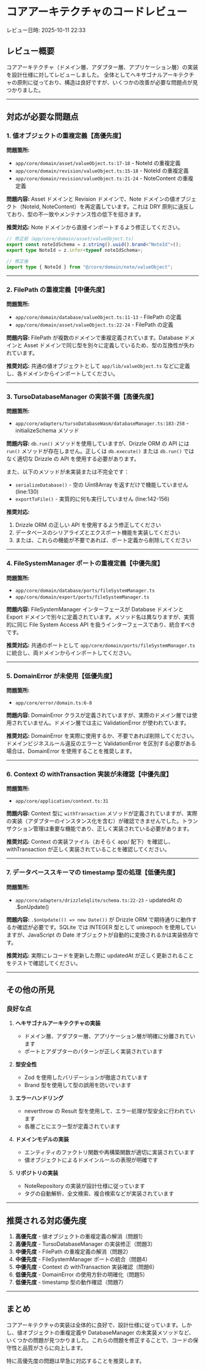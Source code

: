 # コアアーキテクチャのコードレビュー

レビュー日時: 2025-10-11 22:33

## レビュー概要

コアアーキテクチャ（ドメイン層、アダプター層、アプリケーション層）の実装を設計仕様に対してレビューしました。
全体としてヘキサゴナルアーキテクチャの原則に従っており、構造は良好ですが、いくつかの改善が必要な問題点が見つかりました。

---

## 対応が必要な問題点

### 1. 値オブジェクトの重複定義【高優先度】

**問題箇所:**
- `app/core/domain/asset/valueObject.ts:17-18` - NoteId の重複定義
- `app/core/domain/revision/valueObject.ts:15-18` - NoteId の重複定義
- `app/core/domain/revision/valueObject.ts:21-24` - NoteContent の重複定義

**問題内容:**
Asset ドメインと Revision ドメインで、Note ドメインの値オブジェクト（NoteId, NoteContent）を再定義しています。これは DRY 原則に違反しており、型の不一致やメンテナンス性の低下を招きます。

**推奨対応:**
Note ドメインから直接インポートするよう修正してください。

```typescript
// 修正前（app/core/domain/asset/valueObject.ts）
export const noteIdSchema = z.string().uuid().brand<"NoteId">();
export type NoteId = z.infer<typeof noteIdSchema>;

// 修正後
import type { NoteId } from "@/core/domain/note/valueObject";
```

---

### 2. FilePath の重複定義【中優先度】

**問題箇所:**
- `app/core/domain/database/valueObject.ts:11-13` - FilePath の定義
- `app/core/domain/asset/valueObject.ts:22-24` - FilePath の定義

**問題内容:**
FilePath が複数のドメインで重複定義されています。Database ドメインと Asset ドメインで同じ型を別々に定義しているため、型の互換性が失われています。

**推奨対応:**
共通の値オブジェクトとして `app/lib/valueObject.ts` などに定義し、各ドメインからインポートしてください。

---

### 3. TursoDatabaseManager の実装不備【高優先度】

**問題箇所:**
- `app/core/adapters/tursoDatabaseWasm/databaseManager.ts:183-258` - initializeSchema メソッド

**問題内容:**
`db.run()` メソッドを使用していますが、Drizzle ORM の API には `run()` メソッドが存在しません。正しくは `db.execute()` または `db.run()` ではなく適切な Drizzle の API を使用する必要があります。

また、以下のメソッドが未実装または不完全です：
- `serializeDatabase()` - 空の Uint8Array を返すだけで機能していません (line:130)
- `exportToFile()` - 実質的に何も実行していません (line:142-156)

**推奨対応:**
1. Drizzle ORM の正しい API を使用するよう修正してください
2. データベースのシリアライズとエクスポート機能を実装してください
3. または、これらの機能が不要であれば、ポート定義から削除してください

---

### 4. FileSystemManager ポートの重複定義【中優先度】

**問題箇所:**
- `app/core/domain/database/ports/fileSystemManager.ts`
- `app/core/domain/export/ports/fileSystemManager.ts`

**問題内容:**
FileSystemManager インターフェースが Database ドメインと Export ドメインで別々に定義されています。メソッド名は異なりますが、実質的に同じ File System Access API を扱うインターフェースであり、統合すべきです。

**推奨対応:**
共通のポートとして `app/core/domain/ports/fileSystemManager.ts` に統合し、両ドメインからインポートしてください。

---

### 5. DomainError が未使用【低優先度】

**問題箇所:**
- `app/core/error/domain.ts:6-8`

**問題内容:**
DomainError クラスが定義されていますが、実際のドメイン層では使用されていません。ドメイン層では主に ValidationError が使われています。

**推奨対応:**
DomainError を実際に使用するか、不要であれば削除してください。ドメインビジネスルール違反のエラーと ValidationError を区別する必要がある場合は、DomainError を使用することを推奨します。

---

### 6. Context の withTransaction 実装が未確認【中優先度】

**問題箇所:**
- `app/core/application/context.ts:31`

**問題内容:**
Context 型に `withTransaction` メソッドが定義されていますが、実際の実装（アダプターのインスタンス化を含む）が確認できませんでした。トランザクション管理は重要な機能であり、正しく実装されている必要があります。

**推奨対応:**
Context の実装ファイル（おそらく app/ 配下）を確認し、withTransaction が正しく実装されていることを確認してください。

---

### 7. データベーススキーマの timestamp 型の処理【低優先度】

**問題箇所:**
- `app/core/adapters/drizzleSqlite/schema.ts:22-23` - updatedAt の .$onUpdate()

**問題内容:**
`.$onUpdate(() => new Date())` が Drizzle ORM で期待通りに動作するか確認が必要です。SQLite では INTEGER 型として unixepoch を使用していますが、JavaScript の Date オブジェクトが自動的に変換されるかは実装依存です。

**推奨対応:**
実際にレコードを更新した際に updatedAt が正しく更新されることをテストで確認してください。

---

## その他の所見

### 良好な点

1. **ヘキサゴナルアーキテクチャの実装**
   - ドメイン層、アダプター層、アプリケーション層が明確に分離されています
   - ポートとアダプターのパターンが正しく実装されています

2. **型安全性**
   - Zod を使用したバリデーションが徹底されています
   - Brand 型を使用して型の誤用を防いでいます

3. **エラーハンドリング**
   - neverthrow の Result 型を使用して、エラー処理が型安全に行われています
   - 各層ごとにエラー型が定義されています

4. **ドメインモデルの実装**
   - エンティティのファクトリ関数や再構築関数が適切に実装されています
   - 値オブジェクトによるドメインルールの表現が明確です

5. **リポジトリの実装**
   - NoteRepository の実装が設計仕様に従っています
   - タグの自動解析、全文検索、複合検索などが実装されています

---

## 推奨される対応優先度

1. **高優先度** - 値オブジェクトの重複定義の解消（問題1）
2. **高優先度** - TursoDatabaseManager の実装修正（問題3）
3. **中優先度** - FilePath の重複定義の解消（問題2）
4. **中優先度** - FileSystemManager ポートの統合（問題4）
5. **中優先度** - Context の withTransaction 実装確認（問題6）
6. **低優先度** - DomainError の使用方針の明確化（問題5）
7. **低優先度** - timestamp 型の動作確認（問題7）

---

## まとめ

コアアーキテクチャの実装は全体的に良好で、設計仕様に従っています。しかし、値オブジェクトの重複定義や DatabaseManager の未実装メソッドなど、いくつかの問題が見つかりました。これらの問題を修正することで、コードの保守性と品質がさらに向上します。

特に高優先度の問題は早急に対応することを推奨します。
